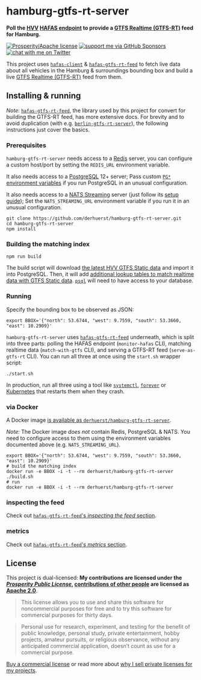 # hamburg-gtfs-rt-server

**Poll the [HVV](https://en.wikipedia.org/wiki/Hamburger_Verkehrsverbund) [HAFAS endpoint](https://github.com/public-transport/hafas-client/tree/5/p/hvv) to provide a [GTFS Realtime (GTFS-RT)](https://gtfs.org/reference/realtime/v2/) feed for Hamburg.**

[![Prosperity/Apache license](https://img.shields.io/static/v1?label=license&message=Prosperity%2FApache&color=0997E8)](#license)
[![support me via GitHub Sponsors](https://img.shields.io/badge/support%20me-donate-fa7664.svg)](https://github.com/sponsors/derhuerst)
[![chat with me on Twitter](https://img.shields.io/badge/chat%20with%20me-on%20Twitter-1da1f2.svg)](https://twitter.com/derhuerst)

This project uses [`hafas-client`](https://github.com/public-transport/hafas-client) & [`hafas-gtfs-rt-feed`](https://github.com/derhuerst/hafas-gtfs-rt-feed) to fetch live data about all vehicles in the Hamburg & surroundings bounding box and build a live [GTFS Realtime (GTFS-RT)](https://developers.google.com/transit/gtfs-realtime/) feed from them.


## Installing & running

*Note*: [`hafas-gtfs-rt-feed`](https://github.com/derhuerst/hafas-gtfs-rt-feed), the library used by this project for convert for building the GTFS-RT feed, has more extensive docs. For brevity and to avoid duplication (with e.g. [`berlin-gtfs-rt-server`](https://github.com/derhuerst/berlin-gtfs-rt-server)), the following instructions just cover the basics.

### Prerequisites

`hamburg-gtfs-rt-server` needs access to a [Redis](https://redis.io/) server, you can configure a custom host/port by setting the `REDIS_URL` environment variable.

It also needs access to a [PostgreSQL](https://www.postgresql.org) 12+ server; Pass custom [`PG*` environment variables](https://www.postgresql.org/docs/12/libpq-envars.html) if you run PostgreSQL in an unusual configuration.

It also needs access to a [NATS Streaming](https://docs.nats.io/nats-streaming-concepts/intro) server (just follow its [setup guide](https://docs.nats.io/nats-streaming-server/run)); Set the `NATS_STREAMING_URL` environment variable if you run it in an unusual configuration.

```shell
git clone https://github.com/derhuerst/hamburg-gtfs-rt-server.git
cd hamburg-gtfs-rt-server
npm install
```

### Building the matching index

```shell
npm run build
```

The build script will download [the latest HVV GTFS Static data](https://suche.transparenz.hamburg.de/dataset?esq_type=app&esq_type=dataset&esq_type=document&f=PDF&f=HTML&f=ZIP&f=CSV&f=XML&f=xlsx&f=XLS&f=gml&f=wms&f=wfs&f=rar&f=TXT&f=jpg&f=jpeg&f=ascii&f=png&f=dxf&f=web&f=citygml&f=ert&f=docx&f=ov2&f=tiff&f=xsd&l=dl-de-by-2.0&l=dl-de-zero-2.0&esq_not_all_versions=true&esq_coverage_type=publication&e=vergleichbar&g=transport-und-verkehr&change_search=1&sort=publishing_date+desc%2Ctitle_sort+asc&esq_not_all_versions=true) and import it into PostgreSQL. Then, it will add [additional lookup tables to match realtime data with GTFS Static data](https://github.com/derhuerst/match-gtfs-rt-to-gtfs). [`psql`](https://www.postgresql.org/docs/current/app-psql.html) will need to have access to your database.

### Running

Specify the bounding box to be observed as JSON:

```shell
export BBOX='{"north": 53.6744, "west": 9.7559, "south": 53.3660, "east": 10.2909}'
```

`hamburg-gtfs-rt-server` uses [`hafas-gtfs-rt-feed`](https://github.com/derhuerst/hafas-gtfs-rt-feed) underneath, which is split into three parts: polling the HAFAS endpoint (`monitor-hafas` CLI), matching realtime data (`match-with-gtfs` CLI), and serving a GTFS-RT feed (`serve-as-gtfs-rt` CLI). You can run all three at once using the `start.sh` wrapper script:

```shell
./start.sh
```

In production, run all three using a tool like [`systemctl`](https://www.digitalocean.com/community/tutorials/how-to-use-systemctl-to-manage-systemd-services-and-units), [`forever`](https://github.com/foreversd/forever#readme) or [Kubernetes](https://kubernetes.io) that restarts them when they crash.

### via Docker

A Docker image [is available as `derhuerst/hamburg-gtfs-rt-server`](https://hub.docker.com/r/derhuerst/hamburg-gtfs-rt-server).

*Note:* The Docker image *does not* contain Redis, PostgreSQL & NATS. You need to configure access to them using the environment variables documented above (e.g. `NATS_STREAMING_URL`).

```shell
export BBOX='{"north": 53.6744, "west": 9.7559, "south": 53.3660, "east": 10.2909}'
# build the matching index
docker run -e BBOX -i -t --rm derhuerst/hamburg-gtfs-rt-server ./build.sh
# run
docker run -e BBOX -i -t --rm derhuerst/hamburg-gtfs-rt-server
```

### inspecting the feed

Check out [`hafas-gtfs-rt-feed`'s *inspecting the feed* section](https://github.com/derhuerst/hafas-gtfs-rt-feed/blob/master/readme.md#inspecting-the-feed).

### metrics

Check out [`hafas-gtfs-rt-feed`'s *metrics* section](https://github.com/derhuerst/hafas-gtfs-rt-feed/blob/master/readme.md#metrics).


## License

This project is dual-licensed: **My contributions are licensed under the [*Prosperity Public License*](https://prosperitylicense.com), [contributions of other people](https://github.com/derhuerst/hamburg-gtfs-rt-server/graphs/contributors) are licensed as [Apache 2.0](https://apache.org/licenses/LICENSE-2.0)**.

> This license allows you to use and share this software for noncommercial purposes for free and to try this software for commercial purposes for thirty days.

> Personal use for research, experiment, and testing for the benefit of public knowledge, personal study, private entertainment, hobby projects, amateur pursuits, or religious observance, without any anticipated commercial application, doesn’t count as use for a commercial purpose.

[Buy a commercial license](https://licensezero.com/offers/da2cc40d-42ac-403a-8654-234f088acbe2) or read more about [why I sell private licenses for my projects](https://gist.github.com/derhuerst/0ef31ee82b6300d2cafd03d10dd522f7).
